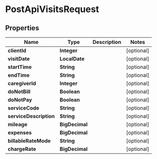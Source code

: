 

# PostApiVisitsRequest


## Properties

| Name | Type | Description | Notes |
|------------ | ------------- | ------------- | -------------|
|**clientId** | **Integer** |  |  [optional] |
|**visitDate** | **LocalDate** |  |  [optional] |
|**startTime** | **String** |  |  [optional] |
|**endTime** | **String** |  |  [optional] |
|**caregiverId** | **Integer** |  |  [optional] |
|**doNotBill** | **Boolean** |  |  [optional] |
|**doNotPay** | **Boolean** |  |  [optional] |
|**serviceCode** | **String** |  |  [optional] |
|**serviceDescription** | **String** |  |  [optional] |
|**mileage** | **BigDecimal** |  |  [optional] |
|**expenses** | **BigDecimal** |  |  [optional] |
|**billableRateMode** | **String** |  |  [optional] |
|**chargeRate** | **BigDecimal** |  |  [optional] |



